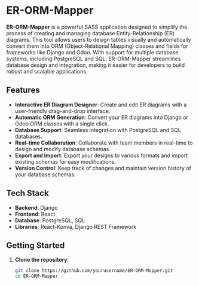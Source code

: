 # ER-ORM-Mapper

**ER-ORM-Mapper** is a powerful SASS application designed to simplify the process of creating and managing database Entity-Relationship (ER) diagrams. This tool allows users to design tables visually and automatically convert them into ORM (Object-Relational Mapping) classes and fields for frameworks like Django and Odoo. With support for multiple database systems, including PostgreSQL and SQL, ER-ORM-Mapper streamlines database design and integration, making it easier for developers to build robust and scalable applications.

## Features

- **Interactive ER Diagram Designer**: Create and edit ER diagrams with a user-friendly drag-and-drop interface.
- **Automatic ORM Generation**: Convert your ER diagrams into Django or Odoo ORM classes with a single click.
- **Database Support**: Seamless integration with PostgreSQL and SQL databases.
- **Real-time Collaboration**: Collaborate with team members in real-time to design and modify database schemas.
- **Export and Import**: Export your designs to various formats and import existing schemas for easy modifications.
- **Version Control**: Keep track of changes and maintain version history of your database schemas.

## Tech Stack

- **Backend**: Django
- **Frontend**: React
- **Database**: PostgreSQL, SQL
- **Libraries**: React-Konva, Django REST Framework

## Getting Started

1. **Clone the repository**:
   ```sh
   git clone https://github.com/yourusername/ER-ORM-Mapper.git
   cd ER-ORM-Mapper
